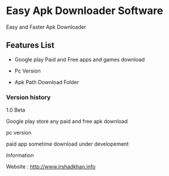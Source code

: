 # Easy Apk Downloader Software
Easy and Faster Apk Downloader 


## Features List

- Google play Paid and Free apps and games download

- Pc Version 

- Apk Path Download Folder


### Version history

1.0 Beta

Google play store any paid and free apk download 

pc version

paid app sometime download under developement

Information

Website : http://www.irshadkhan.info

